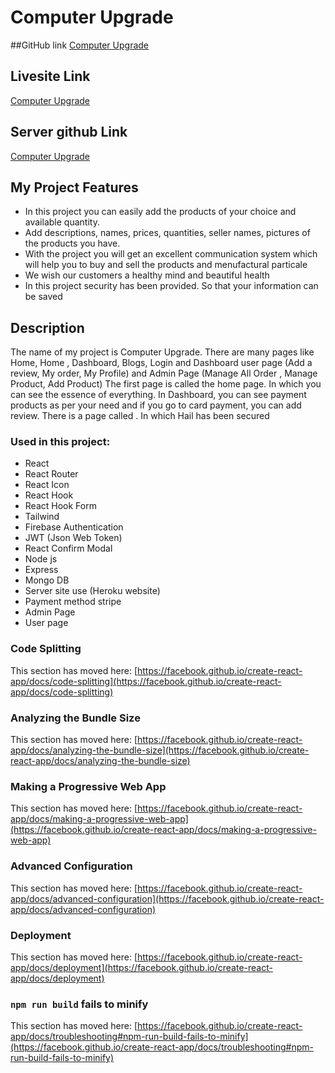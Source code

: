 # Computer Upgrade

##GitHub link
[Computer Upgrade](https://github.com/programming-hero-web-course1/manufacturer-website-client-side-mdriazuddin417)

## Livesite Link

[Computer Upgrade](https://computer-upgrade.web.app/)

## Server github Link

[Computer Upgrade](https://github.com/programming-hero-web-course1/manufacturer-website-server-side-mdriazuddin417)

## My Project Features

- In this project you can easily add the products of your choice and available quantity.
- Add descriptions, names, prices, quantities, seller names, pictures of the products you have.
- With the project you will get an excellent communication system which will help you to buy and sell the products and menufactural particale
- We wish our customers a healthy mind and beautiful health
- In this project security has been provided. So that your information can be saved

## Description

The name of my project is Computer Upgrade. There are many pages like Home, Home , Dashboard, Blogs, Login and Dashboard user page (Add a review, My order, My Profile) and Admin Page (Manage All Order , Manage Product, Add Product) The first page is called the home page. In which you can see the essence of everything. In Dashboard, you can see payment products as per your need and if you go to card payment, you can add review. There is a page called . In which Hail has been secured

### Used in this project:

- React
- React Router
- React Icon
- React Hook
- React Hook Form
- Tailwind
- Firebase Authentication
- JWT (Json Web Token)
- React Confirm Modal
- Node js
- Express
- Mongo DB
- Server site use (Heroku website)
- Payment method stripe
- Admin Page
- User page

### Code Splitting

This section has moved here: [https://facebook.github.io/create-react-app/docs/code-splitting](https://facebook.github.io/create-react-app/docs/code-splitting)

### Analyzing the Bundle Size

This section has moved here: [https://facebook.github.io/create-react-app/docs/analyzing-the-bundle-size](https://facebook.github.io/create-react-app/docs/analyzing-the-bundle-size)

### Making a Progressive Web App

This section has moved here: [https://facebook.github.io/create-react-app/docs/making-a-progressive-web-app](https://facebook.github.io/create-react-app/docs/making-a-progressive-web-app)

### Advanced Configuration

This section has moved here: [https://facebook.github.io/create-react-app/docs/advanced-configuration](https://facebook.github.io/create-react-app/docs/advanced-configuration)

### Deployment

This section has moved here: [https://facebook.github.io/create-react-app/docs/deployment](https://facebook.github.io/create-react-app/docs/deployment)

### `npm run build` fails to minify

This section has moved here: [https://facebook.github.io/create-react-app/docs/troubleshooting#npm-run-build-fails-to-minify](https://facebook.github.io/create-react-app/docs/troubleshooting#npm-run-build-fails-to-minify)
